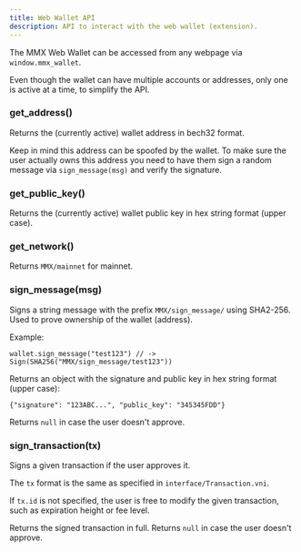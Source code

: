 ```yaml
---
title: Web Wallet API
description: API to interact with the web wallet (extension).
---
```


The MMX Web Wallet can be accessed from any webpage via `window.mmx_wallet`.

Even though the wallet can have multiple accounts or addresses, only one is active at a time, to simplify the API.

### get_address()

Returns the (currently active) wallet address in bech32 format.

Keep in mind this address can be spoofed by the wallet.
To make sure the user actually owns this address you need to have them sign a random message via `sign_message(msg)` and verify the signature.

### get_public_key()

Returns the (currently active) wallet public key in hex string format (upper case).

### get_network()

Returns `MMX/mainnet` for mainnet.

### sign_message(msg)

Signs a string message with the prefix `MMX/sign_message/` using SHA2-256. Used to prove ownership of the wallet (address).

Example:
```
wallet.sign_message("test123") // -> Sign(SHA256("MMX/sign_message/test123"))
```

Returns an object with the signature and public key in hex string format (upper case):
```
{"signature": "123ABC...", "public_key": "345345FDD"}
```

Returns `null` in case the user doesn't approve.

### sign_transaction(tx)

Signs a given transaction if the user approves it.

The `tx` format is the same as specified in `interface/Transaction.vni`.

If `tx.id` is not specified, the user is free to modify the given transaction, such as expiration height or fee level.

Returns the signed transaction in full. Returns `null` in case the user doesn't approve.
